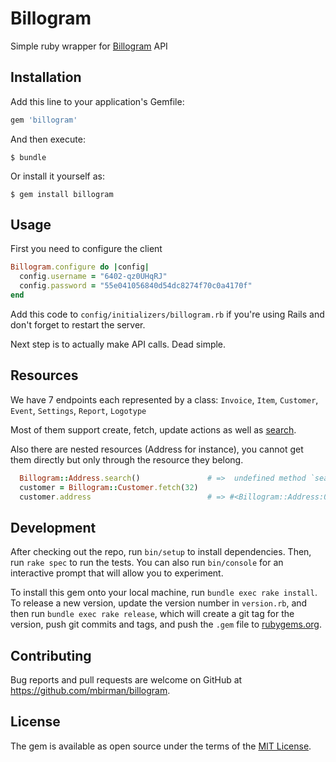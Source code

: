 # Billogram

Simple ruby wrapper for [Billogram](https://billogram.com) API

## Installation

Add this line to your application's Gemfile:

```ruby
gem 'billogram'
```

And then execute:

    $ bundle

Or install it yourself as:

    $ gem install billogram

## Usage

First you need to configure the client

```ruby
Billogram.configure do |config|
  config.username = "6402-qz0UHqRJ"
  config.password = "55e041056840d54dc8274f70c0a4170f"
end
```

Add this code to `config/initializers/billogram.rb` if you're using Rails and don't forget to restart the server.

Next step is to actually make API calls. Dead simple.

## Resources

We have 7 endpoints each represented by a class: `Invoice`, `Item`, `Customer`, `Event`, `Settings`, `Report`, `Logotype`

Most of them support create, fetch, update actions as well as [search](https://billogram.com/api/documentation#object_search_parameters).

Also there are nested resources (Address for instance), you cannot get them directly but only through the resource they belong.

```ruby
  Billogram::Address.search()               # =>  undefined method `search' for Billogram::Address:Class
  customer = Billogram::Customer.fetch(32)
  customer.address                          # => #<Billogram::Address:0x007f9aebafd358>
````

## Development

After checking out the repo, run `bin/setup` to install dependencies. Then, run `rake spec` to run the tests. You can also run `bin/console` for an interactive prompt that will allow you to experiment.

To install this gem onto your local machine, run `bundle exec rake install`. To release a new version, update the version number in `version.rb`, and then run `bundle exec rake release`, which will create a git tag for the version, push git commits and tags, and push the `.gem` file to [rubygems.org](https://rubygems.org).

## Contributing

Bug reports and pull requests are welcome on GitHub at https://github.com/mbirman/billogram.


## License

The gem is available as open source under the terms of the [MIT License](http://opensource.org/licenses/MIT).
